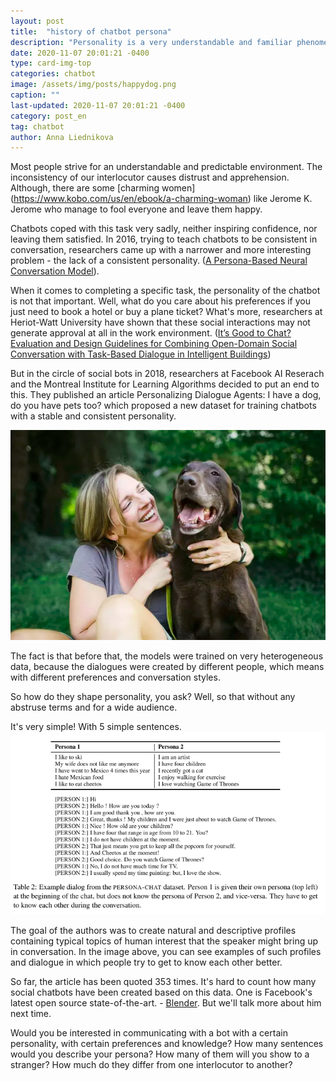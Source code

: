 ```yaml
---
layout: post
title:  "history of chatbot persona"
description: "Personality is a very understandable and familiar phenomenon for a person. We strive to develop it and properly manifest it in society. Have you ever thought about the fact that chatbots learn to do the same?"
date: 2020-11-07 20:01:21 -0400
type: card-img-top
categories: chatbot
image: /assets/img/posts/happydog.png
caption: ""
last-updated: 2020-11-07 20:01:21 -0400
category: post_en
tag: chatbot
author: Anna Liednikova
---
```


Most people strive for an understandable and predictable environment. The inconsistency of our interlocutor causes distrust and apprehension. Although, there are some [charming women] (https://www.kobo.com/us/en/ebook/a-charming-woman) like Jerome K. Jerome who manage to fool everyone and leave them happy.


Chatbots coped with this task very sadly, neither inspiring confidence, nor leaving them satisfied. In 2016, trying to teach chatbots to be consistent in conversation, researchers came up with a narrower and more interesting problem - the lack of a consistent personality. ([A Persona-Based Neural Conversation Model](https://www.aclweb.org/anthology/P16-1094/)).


When it comes to completing a specific task, the personality of the chatbot is not that important. Well, what do you care about his preferences if you just need to book a hotel or buy a plane ticket? What's more, researchers at Heriot-Watt University have shown that these social interactions may not generate approval at all in the work environment. ([It’s Good to Chat? Evaluation and Design Guidelines for Combining Open-Domain Social Conversation with Task-Based Dialogue in Intelligent Buildings](https://dl.acm.org/doi/10.1145/3383652.3423889))


But in the circle of social bots in 2018, researchers at Facebook AI Reserach and the Montreal Institute for Learning Algorithms decided to put an end to this. They published an article Personalizing Dialogue Agents: I have a dog, do you have pets too? which proposed a new dataset for training chatbots with a stable and consistent personality.

  <img src="/assets/img/posts/happydog.png" alt="Image Credit: Jessica Peterson/Tetra images/GettyImages">

The fact is that before that, the models were trained on very heterogeneous data, because the dialogues were created by different people, which means with different preferences and conversation styles.


So how do they shape personality, you ask? Well, so that without any abstruse terms and for a wide audience.


It's very simple! With 5 simple sentences.
 <img src="/assets/img/posts/personachat.png" alt="Взято из Personalizing Dialogue Agents: I have a dog, do you have pets too?">


The goal of the authors was to create natural and descriptive profiles containing typical topics of human interest that the speaker might bring up in conversation. In the image above, you can see examples of such profiles and dialogue in which people try to get to know each other better.


So far, the article has been quoted 353 times. It's hard to count how many social chatbots have been created based on this data. One is Facebook's latest open source state-of-the-art. - [Blender](https://venturebeat.com/2020/04/29/facebook-open-sources-blender-a-chatbot-that-people-say-feels-more-human/). But we'll talk more about him next time.


Would you be interested in communicating with a bot with a certain personality, with certain preferences and knowledge? How many sentences would you describe your persona? How many of them will you show to a stranger? How much do they differ from one interlocutor to another?
